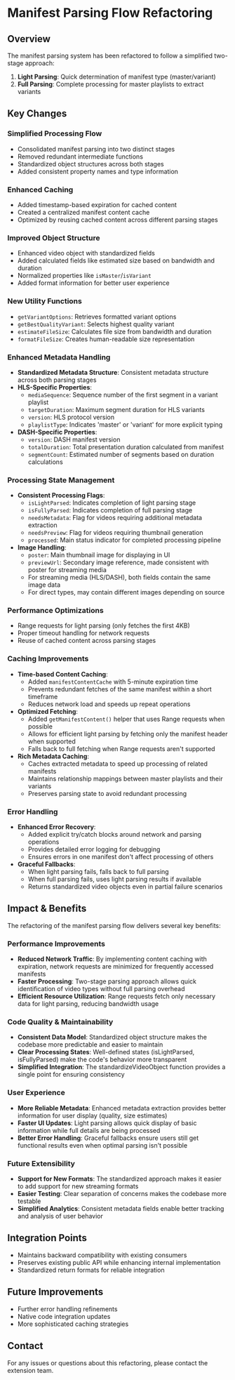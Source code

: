 # Manifest Parsing Flow Refactoring

## Overview

The manifest parsing system has been refactored to follow a simplified two-stage approach:

1. **Light Parsing**: Quick determination of manifest type (master/variant)
2. **Full Parsing**: Complete processing for master playlists to extract variants

## Key Changes

### Simplified Processing Flow

- Consolidated manifest parsing into two distinct stages
- Removed redundant intermediate functions
- Standardized object structures across both stages
- Added consistent property names and type information

### Enhanced Caching

- Added timestamp-based expiration for cached content
- Created a centralized manifest content cache
- Optimized by reusing cached content across different parsing stages

### Improved Object Structure

- Enhanced video object with standardized fields
- Added calculated fields like estimated size based on bandwidth and duration
- Normalized properties like `isMaster`/`isVariant`
- Added format information for better user experience

### New Utility Functions

- `getVariantOptions`: Retrieves formatted variant options
- `getBestQualityVariant`: Selects highest quality variant
- `estimateFileSize`: Calculates file size from bandwidth and duration
- `formatFileSize`: Creates human-readable size representation

### Enhanced Metadata Handling

- **Standardized Metadata Structure**: Consistent metadata structure across both parsing stages
- **HLS-Specific Properties**:
  - `mediaSequence`: Sequence number of the first segment in a variant playlist
  - `targetDuration`: Maximum segment duration for HLS variants
  - `version`: HLS protocol version
  - `playlistType`: Indicates 'master' or 'variant' for more explicit typing
- **DASH-Specific Properties**:
  - `version`: DASH manifest version
  - `totalDuration`: Total presentation duration calculated from manifest
  - `segmentCount`: Estimated number of segments based on duration calculations

### Processing State Management

- **Consistent Processing Flags**:
  - `isLightParsed`: Indicates completion of light parsing stage
  - `isFullyParsed`: Indicates completion of full parsing stage
  - `needsMetadata`: Flag for videos requiring additional metadata extraction
  - `needsPreview`: Flag for videos requiring thumbnail generation
  - `processed`: Main status indicator for completed processing pipeline
- **Image Handling**:
  - `poster`: Main thumbnail image for displaying in UI
  - `previewUrl`: Secondary image reference, made consistent with poster for streaming media
  - For streaming media (HLS/DASH), both fields contain the same image data
  - For direct types, may contain different images depending on source

### Performance Optimizations

- Range requests for light parsing (only fetches the first 4KB)
- Proper timeout handling for network requests
- Reuse of cached content across parsing stages

### Caching Improvements

- **Time-based Content Caching**:
  - Added `manifestContentCache` with 5-minute expiration time
  - Prevents redundant fetches of the same manifest within a short timeframe
  - Reduces network load and speeds up repeat operations
- **Optimized Fetching**:
  - Added `getManifestContent()` helper that uses Range requests when possible
  - Allows for efficient light parsing by fetching only the manifest header when supported
  - Falls back to full fetching when Range requests aren't supported
- **Rich Metadata Caching**:
  - Caches extracted metadata to speed up processing of related manifests
  - Maintains relationship mappings between master playlists and their variants
  - Preserves parsing state to avoid redundant processing

### Error Handling

- **Enhanced Error Recovery**:
  - Added explicit try/catch blocks around network and parsing operations
  - Provides detailed error logging for debugging
  - Ensures errors in one manifest don't affect processing of others
- **Graceful Fallbacks**:
  - When light parsing fails, falls back to full parsing
  - When full parsing fails, uses light parsing results if available
  - Returns standardized video objects even in partial failure scenarios

## Impact & Benefits

The refactoring of the manifest parsing flow delivers several key benefits:

### Performance Improvements

- **Reduced Network Traffic**: By implementing content caching with expiration, network requests are minimized for frequently accessed manifests
- **Faster Processing**: Two-stage parsing approach allows quick identification of video types without full parsing overhead
- **Efficient Resource Utilization**: Range requests fetch only necessary data for light parsing, reducing bandwidth usage

### Code Quality & Maintainability

- **Consistent Data Model**: Standardized object structure makes the codebase more predictable and easier to maintain
- **Clear Processing States**: Well-defined states (isLightParsed, isFullyParsed) make the code's behavior more transparent
- **Simplified Integration**: The standardizeVideoObject function provides a single point for ensuring consistency

### User Experience

- **More Reliable Metadata**: Enhanced metadata extraction provides better information for user display (quality, size estimates)
- **Faster UI Updates**: Light parsing allows quick display of basic information while full details are being processed
- **Better Error Handling**: Graceful fallbacks ensure users still get functional results even when optimal parsing isn't possible

### Future Extensibility

- **Support for New Formats**: The standardized approach makes it easier to add support for new streaming formats
- **Easier Testing**: Clear separation of concerns makes the codebase more testable
- **Simplified Analytics**: Consistent metadata fields enable better tracking and analysis of user behavior

## Integration Points

- Maintains backward compatibility with existing consumers
- Preserves existing public API while enhancing internal implementation
- Standardized return formats for reliable integration

## Future Improvements

- Further error handling refinements
- Native code integration updates
- More sophisticated caching strategies

## Contact

For any issues or questions about this refactoring, please contact the extension team.
